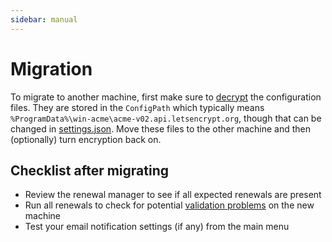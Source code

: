 ```yaml
---
sidebar: manual
---
```


# Migration
To migrate to another machine, first make sure to [decrypt](/manual/advanced-use/encryption) 
the configuration files. They are stored in the `ConfigPath` which typically means 
`%ProgramData%\win-acme\acme-v02.api.letsencrypt.org`, though that can be changed in 
[settings.json](/reference/settings). Move these files to the other machine and then 
(optionally) turn encryption back on.

## Checklist after migrating
- Review the renewal manager to see if all expected renewals are present
- Run all renewals to check for potential [validation problems](/manual/validation-problems) on the new machine
- Test your email notification settings (if any) from the main menu